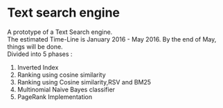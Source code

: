 # Text search engine
A prototype of a Text Search engine.   
The estimated Time-Line is January 2016 - May 2016. By the end of May, things will be done.  
Divided into 5 phases :   
1. Inverted Index  
2. Ranking using cosine similarity   
3. Ranking using Cosine similarity,RSV and BM25  
4. Multinomial Naive Bayes classifier  
5. PageRank Implementation  
